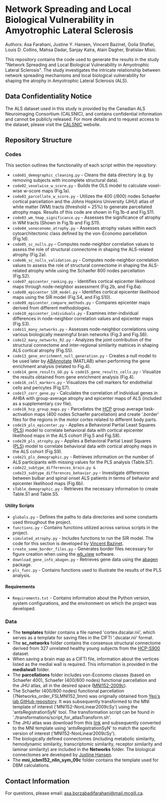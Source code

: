 # Network Spreading and Local Biological Vulnerability in Amyotrophic Lateral Sclerosis
Authors: Asa Farahani, Justine Y. Hansen, Vincent Bazinet, Golia Shafiei, Louis D. Collins, Mahsa Dadar, Sanjay Kalra, Alain Dagher, Bratislav Misic.

This repository contains the code used to generate the results in the study "Network Spreading and Local Biological Vulnerability in Amyotrophic Lateral Sclerosis". The study investigates the intricate relationship between network spreading mechanisms and local biological vulnerability for shaping the atrophy in Amyotrophic Lateral Sclerosis (ALS).

## Data Confidentiality Notice
The ALS dataset used in this study is provided by the Canadian ALS Neuroimaging Consortium (CALSNIC), and contains confidential information and cannot be publicly released. For more details and to request access to the dataset, please visit the [CALSNIC](https://calsnic.org/) website.

## Repository Structure
### Codes
This section outlines the functionality of each script within the repository:

- `code01_demographic_cleaning.py` - Cleans the data directory (e.g. by removing subjects with incomplete structural data).
- `code02_voxelwise_w_score.py` - Builds the OLS model to calculate voxel-wise w-score maps (Fig.1a).
- `code03_parcellate_w_score.py` - Utilizes the 400 (/800) nodes Schaefer cortical parcellation and the Johns Hopkins University (JHU) atlas of white matter (WM) tracts (threshold = 25%) to generate parcellated atrophy maps. Results of this code are shown in Fig.1b-d and Fig.S11.
- `code03_wm_tmap_significance.py` - Assesses the significance of atrophy in WM tracts (Shown in Fig.1b and Fig.S11).
- `code04_voneconomo_atrophy.py` - Assesses atrophy values within each cytoarchitectonic class defined by the von-Economo parcellation (Fig.1d).
- `code05_sc_nulls.py` - Computes node-neighbor correlation values to assess the role of structural connectome in shaping the ALS-related atrophy (Fig.2a).
- `code06_sc_nulls_validation.py` - Computes node-neighbor correlation values to assess the role of structural connectome in shaping the ALS-related atrophy while using the Schaefer 800 nodes parcellation (Fig.S2).
- `code07_epicenter_ranking.py` - Identifies cortical epicenter likelihood maps through node-neighbor assessment (Fig.2b, and Fig.6a).
- `code08_epicenter_SIR_model.py` - Identifies cortical epicenter likelihood maps using the SIR model (Fig.S4, and Fig.S10).
- `code09_epicenter_compare_methods.py` - Compares epicenter maps derived from different methodologies.
- `code10_epicenter_individuals.py` - Examines inter-individual differences in node-neighbor correlation values and epicenter maps (Fig.S3).
- `code11_many_networks.py` - Assesses node-neighbor correlations using various biologically meaningful brain networks (Fig.3 and Fig.S6).
- `code12_many_networks_R2.py` - Analyzes the joint contribution of the structural connectome and inter-regional similarity matrices in shaping ALS cortical atrophy (Fig.S5).
- `code13_gene_enrichment_null_generation.py` - Creates a null model to be used later by [ABAnnotate](https://github.com/LeonDLotter/ABAnnotate) (MATLAB) when performing the gene enrichment analysis (related to Fig.4).
- `code14_gene_results_GO.py & code15_gene_results_cells.py` - Visualize the results obtained from  gene enrichment analysis (Fig.4).
- `code16_cell_markers.py` - Visualizes the cell markers for endothelial cells and pericytes (Fig.S7).
- `code17_corr_gene.py` - Calculates the correlation of individual genes in AHBA with group-average atrophy and epicenter maps of ALS (included as a supplementary csv file).
- `code18_hcp_group_maps.py` - Parcellates the [HCP](https://www.humanconnectome.org/study/hcp-young-adult/article/s1200-group-average-data-release) group average task-activation maps (400 nodes Schaefer parcellation) and create '.border' files for the regions in the motor cortex related to different body parts.
- `code19_pls_epicenter.py` - Applies a Behavioral Partial Least Squares ([PLS](https://github.com/netneurolab/pypyls)) model to correlate behavioral data with cortical epicenter likelihood maps in the ALS cohort (Fig.5 and Fig.S8).
- `code20_pls_atrophy.py` - Applies a Behavioral Partial Least Squares ([PLS](https://github.com/netneurolab/pypyls)) model to correlate behavioral data with cortical atrophy maps in the ALS cohort (Fig.S9).
- `code21_pls_demographic.py` - Retrieves information on the number of ALS participants with missing values for the PLS analysis (Table.S7).
- `code22_subtype_differences_brain.py & code23_subtype_differences_behavior.py` - Investigate differences between bulbar and spinal onset ALS patients in terms of behavior and epicenter likelihood maps (Fig.6b).
- `sTable_demographic.py` - Retrieves the necessary information to create Table.S1 and Table.S5.

#### Utility Scripts

- `globals.py` - Defines the paths to data directories and some constants used throughout the project.
- `functions.py` - Contains functions utilized across various scripts in the project.
- `simulated_atrophy.py` - Includes functions to run the SIR model. The code for this section is developed by [Vincent Bazinet](https://github.com/VinceBaz).
- `create_some_border_files.py` - Generates border files necessary for figure creation when using the [wb_view](https://www.humanconnectome.org/software/connectome-workbench) software.
- `download_gene_info_abagen.py` - Retrieves gene data using the [abagen](https://github.com/rmarkello/abagen) package.
- `pls_func.py` - Contains functions used to illustrate the results of the PLS analysis.
  
#### Requirements
- `Requirements.txt` - Contains information about the Python version, system configurations, and the environment on which the project was developed.

### Data
- The **templates** folder contains a file named 'cortex.dscalar.nii', which serves as a template for saving files in the CIFTI '.dscalar.nii' format.
- The **sc_networks** folder contains the consensus structural connectome derived from 327 unrelated healthy young subjects from the [HCP-S900](https://www.humanconnectome.org/study/hcp-young-adult/document/900-subjects-data-release) dataset.
- When saving a brain map as a CIFTI file, information about the vertices listed as the medial wall is required. This information is provided in the **medialwall** folder.
- The **parcellations** folder includes von-Economo classes (based on Schaefer 400), Schaefer (400/800 nodes) functional parcellation and the JHU atlas, all in the desired space ([MNI152-2009c](https://www.bic.mni.mcgill.ca/ServicesAtlases/ICBM152NLin2009)). 
- The Schaefer (400/800 nodes) functional parcellation (7Networks_order_FSLMNI152_1mm) was originally obtained from [Yeo's lab GitHub repository](https://github.com/ThomasYeoLab/CBIG/tree/master/stable_projects/brain_parcellation/Schaefer2018_LocalGlobal/Parcellations/MNI). It was subsequently transformed to the MNI template of interest ('MNI152-NonLinear2009cSy') using the 'antsRegistrationSyN' tool. The transformation script can be found in './transformations/script_for_atlasTransform.sh'.
- The JHU atlas was download from this [link](https://web.mit.edu/fsl_v5.0.10/fsl/doc/wiki/Atlases.html) and subsequently converted to the MNI template using 'antsRegistrationSyN' to match the specific version of interest ('MNI152-NonLinear2009cSy').
- The biologically defined connectomes (including metabolic similarity, hemodynamic similarity, transcriptomic similarity, receptor similarity and laminar similarity) are included in the **Networks** folder. The biological connectomes are developed by [Justine Hansen](https://github.com/netneurolab/hansen_many_networks).
- The **mni_icbm152_nlin_sym_09c** folder contains the template used for DBM calculations.

## Contact Information
For questions, please email: [asa.borzabadifarahani@mail.mcgill.ca](mailto:asa.borzabadifarahani@mail.mcgill.ca).
